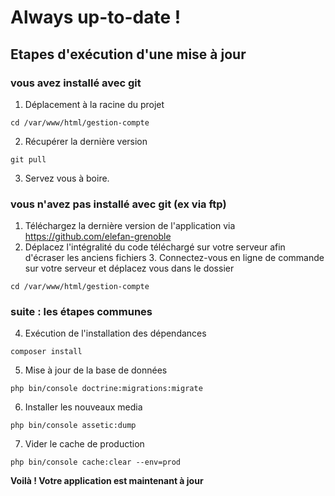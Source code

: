 # Always up-to-date !

## Etapes d'exécution d'une mise à jour

### vous avez installé avec git

1. Déplacement à la racine du projet

```cd /var/www/html/gestion-compte```

2. Récupérer la dernière version

```git pull```

3. Servez vous à boire.

### vous n'avez pas installé avec git (ex via ftp)

1. Téléchargez la dernière version de l'application via https://github.com/elefan-grenoble
2. Déplacez l'intégralité du code téléchargé sur votre serveur afin d'écraser les anciens fichiers
3. Connectez-vous en ligne de commande sur votre serveur et déplacez vous dans le dossier

```cd /var/www/html/gestion-compte```

### suite : les étapes communes
4. Exécution de l'installation des dépendances

```composer install```

5. Mise à jour de la base de données

```php bin/console doctrine:migrations:migrate```

6. Installer les nouveaux media

```php bin/console assetic:dump```

7. Vider le cache de production

```php bin/console cache:clear --env=prod```

**Voilà ! Votre application est maintenant à jour**

